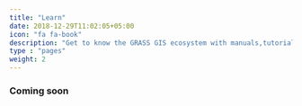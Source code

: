 ```yaml
---
title: "Learn"
date: 2018-12-29T11:02:05+05:00
icon: "fa fa-book"
description: "Get to know the GRASS GIS ecosystem with manuals,tutorials and more"
type : "pages"
weight: 2
---
```



<h3 class="mt-2 mb-4"> Coming soon</h3>

<br><br><br><br><br>
